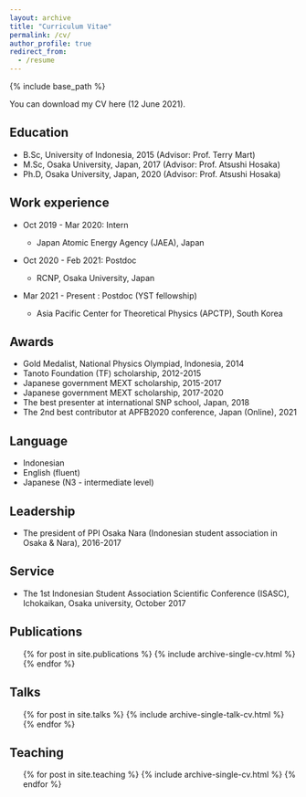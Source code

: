 ```yaml
---
layout: archive
title: "Curriculum Vitae"
permalink: /cv/
author_profile: true
redirect_from:
  - /resume
---
```


{% include base_path %}

You can download my CV here (12 June 2021).


## Education
* B.Sc, University of Indonesia, 2015 (Advisor: Prof. Terry Mart)
* M.Sc, Osaka University, Japan, 2017 (Advisor: Prof. Atsushi Hosaka)
* Ph.D, Osaka University, Japan, 2020 (Advisor: Prof. Atsushi Hosaka)

## Work experience

* Oct 2019 - Mar 2020: Intern
  * Japan Atomic Energy Agency (JAEA), Japan
  
* Oct 2020 - Feb 2021: Postdoc
  * RCNP, Osaka University, Japan

* Mar 2021 - Present : Postdoc (YST fellowship)
  * Asia Pacific Center for Theoretical Physics (APCTP), South Korea

## Awards
* Gold Medalist, National Physics Olympiad, Indonesia, 2014
* Tanoto Foundation (TF) scholarship, 2012-2015
* Japanese government MEXT scholarship, 2015-2017
* Japanese government MEXT scholarship, 2017-2020
* The best presenter at international SNP school, Japan, 2018
* The 2nd best contributor at APFB2020 conference, Japan (Online), 2021

## Language
* Indonesian
* English (fluent)
* Japanese (N3 - intermediate level) 

## Leadership
* The president of PPI Osaka Nara (Indonesian student association in Osaka & Nara), 2016-2017

## Service
* The 1st Indonesian Student Association Scientific Conference (ISASC), Ichokaikan, Osaka university, October 2017

## Publications
  <ul>{% for post in site.publications %}
    {% include archive-single-cv.html %}
  {% endfor %}</ul>
  
## Talks
  <ul>{% for post in site.talks %}
    {% include archive-single-talk-cv.html %}
  {% endfor %}</ul>
  
## Teaching
  <ul>{% for post in site.teaching %}
    {% include archive-single-cv.html %}
  {% endfor %}</ul>
